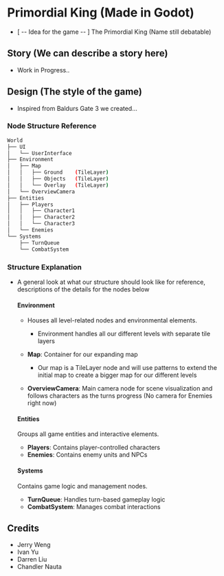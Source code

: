# Primordial King (Made in Godot)

* [ -- Idea for the game -- ] The Primordial King (Name still debatable)

## Story (We can describe a story here)

* Work in Progress..

## Design (The style of the game)

* Inspired from Baldurs Gate 3 we created...

### Node Structure Reference

```bash
World
├── UI
│   └── UserInterface
├── Environment
│   ├── Map
│   │   ├── Ground    (TileLayer)
│   │   ├── Objects   (TileLayer)
│   │   └── Overlay   (TileLayer)
│   └── OverviewCamera
├── Entities
│   ├── Players
│   │   ├── Character1
│   │   ├── Character2
│   │   └── Character3
│   └── Enemies
└── Systems
    ├── TurnQueue
    └── CombatSystem
```

### Structure Explanation

* A general look at what our structure should look like for reference, descriptions of the details for the nodes below
  
  #### Environment

  * Houses all level-related nodes and environmental elements.
    * Environment handles all our different levels with separate tile layers

  * **Map**: Container for our expanding map
    * Our map is a TileLayer node and will use patterns to extend the initial map to create a bigger map for our different levels
  * **OverviewCamera**: Main camera node for scene visualization and follows characters as the turns progress (No camera for Enemies right now)

  #### Entities

  Groups all game entities and interactive elements.

  * **Players**: Contains player-controlled characters
  * **Enemies**: Contains enemy units and NPCs

  #### Systems

  Contains game logic and management nodes.

  * **TurnQueue**: Handles turn-based gameplay logic
  * **CombatSystem**: Manages combat interactions

## Credits  

* Jerry Weng
* Ivan Yu
* Darren Liu
* Chandler Nauta
